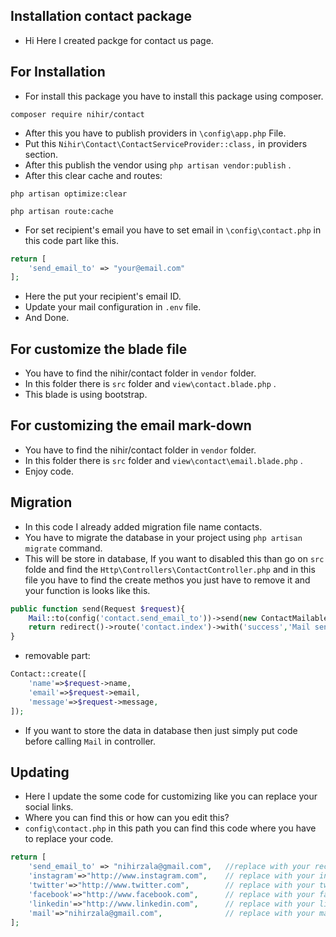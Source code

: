 ## Installation contact package
- Hi Here I created packge for contact us page.
## For Installation

- For install this package you have to install this package using composer.

``` 
composer require nihir/contact
```

- After this you have to publish providers in ```\config\app.php``` File.
- Put this ```Nihir\Contact\ContactServiceProvider::class,``` in providers section.
- After this publish the vendor using ```php artisan vendor:publish``` .
- After this clear cache and routes:

```
php artisan optimize:clear
```

```
php artisan route:cache
```
- For set recipient's email you have to set email in ```\config\contact.php``` in this code part like this.

```php
return [
    'send_email_to' => "your@email.com"
];
```

- Here the put your recipient's email ID.
- Update your mail configuration in ```.env``` file.
- And Done.

## For customize the blade file

- You have to find the nihir/contact folder in ```vendor``` folder.
- In this folder there is ```src``` folder and ```view\contact.blade.php``` .
- This blade is using bootstrap.

## For customizing the email mark-down

- You have to find the nihir/contact folder in ```vendor``` folder.
- In this folder there is ```src``` folder and ```view\contact\email.blade.php``` .
- Enjoy code.

## Migration

- In this code I already added migration file name contacts.
- You have to migrate the database in your project using ```php artisan migrate``` command.
- This will be store in database, If you want to disabled this than go on  ```src``` folde and find the ```Http\Controllers\ContactController.php``` and in this file you have to find the create methos you just have to remove it and your function is looks like this.

```php
public function send(Request $request){
    Mail::to(config('contact.send_email_to'))->send(new ContactMailable($request->message,$request->name));
    return redirect()->route('contact.index')->with('success','Mail sent successfully');
}
```
- removable part:

```php
Contact::create([
    'name'=>$request->name,
    'email'=>$request->email,
    'message'=>$request->message,
]);
```

- If you want to store the data in database then just simply put code before calling ```Mail``` in controller.
## Updating

- Here I update the some code for customizing like you can replace your social links.
- Where you can find this or how can you edit this?
- ```config\contact.php``` in this path you can find this code where you have to replace your code.

```php
return [
    'send_email_to' => "nihirzala@gmail.com",   //replace with your recipient mail address
    'instagram'=>"http://www.instagram.com",    // replace with your instagram profile url
    'twitter'=>"http://www.twitter.com",        // replace with your twitter profile url
    'facebook'=>"http://www.facebook.com",      // replace with your facebook profile url
    'linkedin'=>"http://www.linkedin.com",      // replace with your linkedin profile url
    'mail'=>"nihirzala@gmail.com",              // replace with your mail 
];
```


